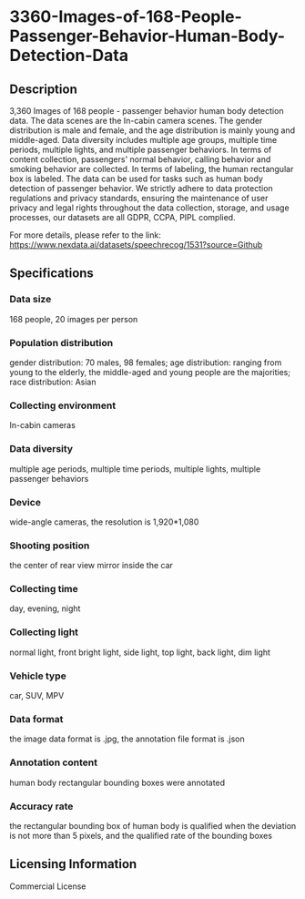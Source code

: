 # 3360-Images-of-168-People-Passenger-Behavior-Human-Body-Detection-Data

## Description
3,360 Images of 168 people - passenger behavior human body detection data. The data scenes are the In-cabin camera scenes. The gender distribution is male and female, and the age distribution is mainly young and middle-aged. Data diversity includes multiple age groups, multiple time periods, multiple lights, and multiple passenger behaviors. In terms of content collection, passengers' normal behavior, calling behavior and smoking behavior are collected. In terms of labeling, the human rectangular box is labeled. The data can be used for tasks such as human body detection of passenger behavior. We strictly adhere to data protection regulations and privacy standards, ensuring the maintenance of user privacy and legal rights throughout the data collection, storage, and usage processes, our datasets are all GDPR, CCPA, PIPL complied.

For more details, please refer to the link: https://www.nexdata.ai/datasets/speechrecog/1531?source=Github

## Specifications
### Data size
168 people, 20 images per person
### Population distribution
gender distribution: 70 males, 98 females; age distribution: ranging from young to the elderly, the middle-aged and young people are the majorities; race distribution: Asian
### Collecting environment
In-cabin cameras
### Data diversity
multiple age periods, multiple time periods, multiple lights, multiple passenger behaviors
### Device
wide-angle cameras, the resolution is 1,920*1,080
### Shooting position
the center of rear view mirror inside the car
### Collecting time
day, evening, night
### Collecting light
normal light, front bright light, side light, top light, back light, dim light
### Vehicle type
car, SUV, MPV
### Data format
the image data format is .jpg, the annotation file format is .json
### Annotation content
human body rectangular bounding boxes were annotated
### Accuracy rate
the rectangular bounding box of human body is qualified when the deviation is not more than 5 pixels, and the qualified rate of the bounding boxes

## Licensing Information
Commercial License





















